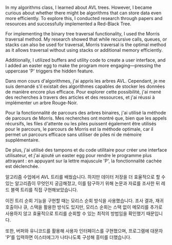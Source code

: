 In my algorithms class, I learned about AVL trees. However, I became curious about whether there might be algorithms that can store data even more efficiently. To explore this, I conducted research through papers and resources and successfully implemented a Red-Black Tree.

For implementing the binary tree traversal functionality, I used the Morris traversal method. My research showed that while recursive calls, queues, or stacks can also be used for traversal, Morris traversal is the optimal method as it allows traversal without using stacks or additional memory efficiently.

Additionally, I utilized buffers and utility code to create a user interface, and I added an easter egg to make the program more engaging—pressing the uppercase 'P' triggers the hidden feature.


Dans mon cours d'algorithmes, j'ai appris les arbres AVL. Cependant, je me suis demandé s'il existait des algorithmes capables de stocker les données de manière encore plus efficace. Pour explorer cette possibilité, j'ai mené des recherches à travers des articles et des ressources, et j'ai réussi à implémenter un arbre Rouge-Noir.

Pour la fonctionnalité de parcours des arbres binaires, j'ai utilisé la méthode de parcours de Morris. Mes recherches ont montré que, bien que les appels récursifs, les files d'attente ou les piles puissent également être utilisés pour le parcours, le parcours de Morris est la méthode optimale, car il permet un parcours efficace sans utiliser de piles ni de mémoire supplémentaire.

De plus, j'ai utilisé des tampons et du code utilitaire pour créer une interface utilisateur, et j'ai ajouté un easter egg pour rendre le programme plus attrayant : en appuyant sur la lettre majuscule 'P', la fonctionnalité cachée est déclenchée.



알고리즘 수업에서 AVL 트리를 배웠습니다. 하지만 데이터 저장을 더 효율적으로 할 수 있는 알고리즘이 무엇인지 궁금해졌고, 이를 탐구하기 위해 논문과 자료를 조사한 뒤 레드 블랙 트리를 직접 구현해보았습니다.

이진 트리 순회 기능을 구현할 때는 모리스 순회 방식을 사용했습니다. 조사 결과, 재귀 호출이나 큐, 스택을 활용한 방식도 있지만, 모리스 순회는 스택 없이 메모리를 추가로 사용하지 않고 효율적으로 트리를 순회할 수 있는 최적의 방법임을 확인했기 때문입니다.

또한, 버퍼와 유니코드를 활용해 사용자 인터페이스를 구현했으며, 프로그램에 대문자 'P'를 입력하면 이스터에그가 나타나도록 구성해 흥미를 더했습니다.
